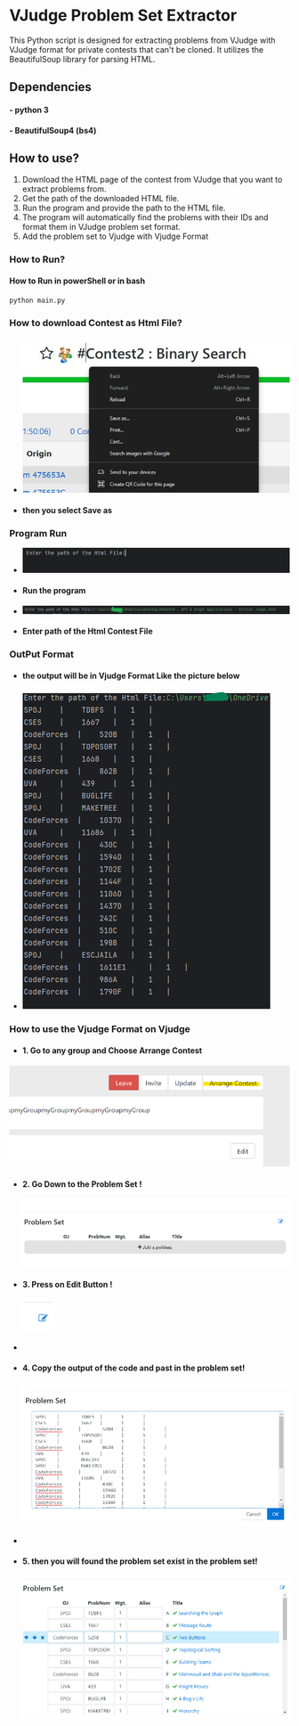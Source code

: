 # VJudge Problem Set Extractor

This Python script is designed for extracting problems from VJudge with VJudge format for private contests that can't be cloned. It utilizes the BeautifulSoup library for parsing HTML.

## Dependencies
#### - python 3
#### - BeautifulSoup4 (bs4)

## How to use?
1. Download the HTML page of the contest from VJudge that you want to extract problems from.
2. Get the path of the downloaded HTML file.
3. Run the program and provide the path to the HTML file.
4. The program will automatically find the problems with their IDs and format them in VJudge problem set format.
5. Add the problem set to Vjudge with Vjudge Format
### How to Run?
#### How to Run in powerShell or in bash 

```
python main.py
```

### How to download Contest as Html File?
- ![Alt Text](images/SaveWebSiteAsHtml.jpg)
- #### then you select Save as 

### Program Run
- ![Alt Text](images/ProgramRun.png)
- #### Run the program

- ![Alt Text](images/HtmlPath.png)
- #### Enter path of the Html Contest File

### OutPut Format

- #### the output will be in Vjudge Format Like the picture below
- ![Alt Text](images/OutPut.png)


### How to use the Vjudge Format on Vjudge 

- #### 1. Go to any group and Choose Arrange Contest
![Alt Text](images/VjudgeArangeContest.png)

- #### 2. Go Down to the Problem Set !
    ![Alt Text](images/ProblemSet.png)

- #### 3. Press on Edit Button !
    ![Alt Text](images/EditButoon.png)
- 
- #### 4. Copy the output of the code and past in the problem set!
    ![Alt Text](images/AfterPast.png)
- 
- #### 5. then you will found the problem set exist in the problem set!
    ![Alt Text](images/ProblemSetAfterAddingProblems.png)
